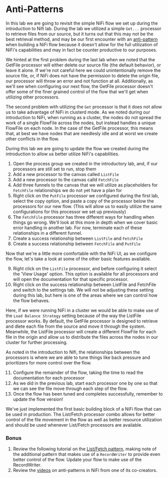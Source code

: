 # Anti-Patterns

In this lab we are going to revisit the simple NiFi flow we set up during the introduction to Nifi lab. During the lab we utilized a simple `Get...` 
processor to retrieve files from our source, but it turns out that this may not be the best retrieval method, and may be our first encounter with an 
[anti-pattern](https://en.wikipedia.org/wiki/Anti-pattern) when building a NiFi flow because it doesn't allow for the full utilization of NiFi's 
capabilities and may in fact be counter productive to our purposes.

We hinted at the first problem during the last lab when we noted that the GetFile processor will either delete our source file (the default behavior), 
or leave it alone. If we're not careful here we could unintentionally remove the source file, or, if NiFi does not have the permission to delete the 
origin file, our processor will throw an error and not function at all. Additionally, as we'll see when configuring our next flow, the GetFile processor 
doesn't offer some of the finer grained control of the flow that we'll get when utilizing other processors.

The second problem with utilizing the `Get` processor is that it does not allow us to take advantage of NiFi in clusterd mode. As we noted during our 
introduction to NiFi, when running as a cluster, the nodes do not spread the work of a single FlowFile across the nodes, but instead handles a unique FlowFile 
on each node. In the case of the GetFile processor, this means that, at best we have nodes that are needlesly idle and at worst we create other conflicts in 
the flow.

During this lab we are going to update the flow we created during the introduction to allow us better utilize NiFi's capabilities.

1) Open the process group we created in the introductory lab, and, if our processors are still set to run, stop them
2) Add a new processor to the canvas called `ListFile`
3) Add a new processor to the canvas calld `FetchFile`
4) Add three funnels to the canvas that we will utilize as placeholders for `FetchFile` relationships we do not yet have a plan for
5) Right click on the `PutFile` processor we configured during the first lab, select the copy option, and paste a copy of the processor below the processors 
for our new flow. (This will allow us to easily utilize the same configurations for this processor we set up previously) 
6) The `FetchFile` processor has three different ways for handling when things go wrong. We'll look at this more in depth when we cover basic error handling 
in another lab. For now, terminate each of these relationships in a different funnel.
7) Create a success relationship between `ListFile` and `FetchFile`
8) Create a success relationship between `FetchFile` and `PutFile`

Now that we're a little more comfortable with the NiFi UI, as we configure the flow, let's take a look at some of the other basic features available.

9) Right click on the `ListFile` processor, and before configuring it select the 'View Usage' option. This option is available for all processors and will open 
the documentation for that specific processor.
10) Right click on the success relationship between ListFile and FetchFile and switch to the settings tab. We will not be adjusting these setting during this lab, 
but here is one of the areas where we can control how the flow behaves. 

Here, if we were running NiFi in a cluster we would be able to make use of the `Load Balance Strategy` setting because of the way the ListFile processor works. By default, the GetFile processor is designed to retrieve and dlete each file from the source and move it through the system. Meanwhile, the ListFile processor will create a different 
FlowFile for each file in the origin and allow us to distribute the files across the nodes in our cluster for further processing. 

As noted in the introduction to Nifi, the relationships between the processors is where we are able to tune things like back pressure and prioritizers for more control 
over the flow.

11) Configure the remainder of the flow, taking the time to read the documentation for each processor
12) As we did in the previous lab, start each processor one by one so that we can see the file move through each step of the flow.
13) Once the flow has been tuned and completes successfully, remember to update the flow version!

We've just implemented the first basic building block of a NiFi flow that can be used in production. The List/Fetch processor combo allows for better control of the file movement in the flow as well as better resource utilization and should be used whenever List/Fetch processors are available.

### Bonus

1) Review the following tutorial on the [List/Fetch pattern](https://www.youtube.com/watch?v=7mbxJxjGj3w), making note of the additional pattern that makes use of a `RecordWriter` to provide even better control of the flow. Update your flow to make use of the RecordWriter.
2) Review the [videos](https://www.youtube.com/watch?v=RjWstt7nRVY) on anti-patterns in NiFi from one of its co-creators.